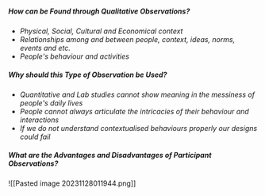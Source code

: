 
##### How can be Found through Qualitative Observations?

- *Physical, Social, Cultural and Economical context*
- *Relationships among and between people, context, ideas, norms, events and etc.*
- *People's behaviour and activities*


##### Why should this Type of Observation be Used?

- *Quantitative and Lab studies cannot show meaning in the messiness of people's daily lives*
- *People cannot always articulate the intricacies of their behaviour and interactions*
- *If we do not understand contextualised behaviours properly our designs could fail*


##### What are the Advantages and Disadvantages of Participant Observations?

![[Pasted image 20231128011944.png]]

